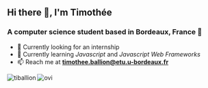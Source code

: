## Hi there 👋, I'm Timothée
### A computer science student based in Bordeaux, France 📌
- 🔭 Currently looking for an internship
- 📖 Currently learning _Javascript_ and _Javascript Web Frameworks_
- 📫 Reach me at **timothee.ballion@etu.u-bordeaux.fr**

<img src="https://github-readme-stats.vercel.app/api/top-langs?username=tiballion&show_icons=true&locale=en&layout=compact&theme=chartreuse-dark" alt="ovi" />
<img align="left" src="https://github-readme-stats.vercel.app/api?username=tiballion&show_icons=true&theme=tokyonight&locale=en&count_private=true" alt="tiballion" />

